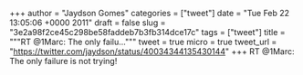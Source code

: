 
+++
author = "Jaydson Gomes"
categories = ["tweet"]
date = "Tue Feb 22 13:05:06 +0000 2011"
draft = false
slug = "3e2a98f2ce45c298be58faddeb7b3fb314dce17c"
tags = ["tweet"]
title = """RT @1Marc: The only failu..."""
tweet = true
micro = true
tweet_url = "https://twitter.com/jaydson/status/40034344135430144"
+++
RT @1Marc: The only failure is not trying!
